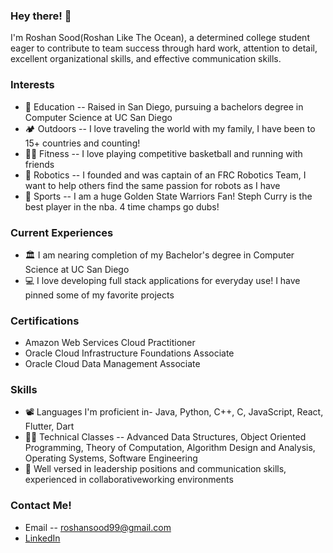 ### Hey there! 👋
I'm Roshan Sood(Roshan Like The Ocean), a determined college student eager to contribute to team success
through hard work, attention to detail, excellent organizational skills,
and effective communication skills.

### Interests
* 🧮 Education -- Raised in San Diego, pursuing a bachelors degree in Computer Science at UC San Diego
* 🏕️ Outdoors --  I love traveling the world with my family, I have been to 15+ countries and counting!
* 🚴‍♂️ Fitness -- I love playing competitive basketball and running with friends
* 🤖 Robotics -- I founded and was captain of an FRC Robotics Team, I want to help others find the same passion for robots as I have
* 🎥 Sports -- I am a huge Golden State Warriors Fan! Steph Curry is the best player in the nba. 4 time champs go dubs!

### Current Experiences
* 🏛️ I am nearing completion of my Bachelor's degree in Computer Science at UC San Diego
* 💻 I love developing full stack applications for everyday use! I have pinned some of my favorite projects

### Certifications
* Amazon Web Services Cloud Practitioner
* Oracle Cloud Infrastructure Foundations Associate
* Oracle Cloud Data Management Associate

### Skills
* 📽️ Languages I'm proficient in- Java, Python, C++, C, JavaScript, React, Flutter, Dart
* 👨‍🎓 Technical Classes -- Advanced Data Structures, Object Oriented Programming, Theory of Computation, Algorithm Design and Analysis, Operating Systems, Software Engineering
* 🎨 Well versed in leadership positions and communication skills, experienced in collaborativeworking environments

### Contact Me!
* Email -- roshansood99@gmail.com
* [LinkedIn](https://www.linkedin.com/in/roshan-sood-8a0aa3248/)
